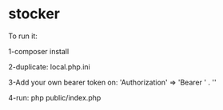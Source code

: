 # stocker

To run it:

1-composer install

2-duplicate: local.php.ini

3-Add your own bearer token on: 'Authorization' => 'Bearer ' . ''

4-run: php public/index.php
